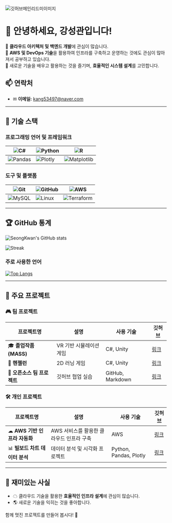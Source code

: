 ![깃허브메인리드미이미지](https://user-images.githubusercontent.com/99636945/201246851-6b59dc49-db1c-4e34-841c-5032df668b6c.png)

# 👋 안녕하세요, 강성관입니다!

🔹 **클라우드 아키텍처 및 백엔드 개발**에 관심이 많습니다.  
🔹 **AWS 및 DevOps 기술**을 활용하여 인프라를 구축하고 운영하는 것에도 관심이 많아져서 공부하고 있습니다.  
🔹 새로운 기술을 배우고 활용하는 것을 즐기며, **효율적인 시스템 설계**를 고민합니다.  

## 📫 연락처
- ✉ **이메일:** kang53497@naver.com

---

## 🚀 기술 스택

### **프로그래밍 언어 및 프레임워크**
| ![C#](https://img.shields.io/badge/CSharp-239120?style=flat-square&logo=CSharp&logoColor=white) | ![Python](https://img.shields.io/badge/Python-3776AB?style=flat-square&logo=Python&logoColor=white) | ![R](https://img.shields.io/badge/R-276DC3?style=flat-square&logo=R&logoColor=white) |
|---|---|---|
| ![Pandas](https://img.shields.io/badge/pandas-150458?style=flat-square&logo=pandas&logoColor=white) | ![Plotly](https://img.shields.io/badge/Plotly-3F4F75?style=flat-square&logo=Plotly&logoColor=white) | ![Matplotlib](https://img.shields.io/badge/Matplotlib-11557C?style=flat-square&logo=Matplotlib&logoColor=white) |

### **도구 및 플랫폼**
| ![Git](https://img.shields.io/badge/Git-F05032?style=flat-square&logo=Git&logoColor=white) | ![GitHub](https://img.shields.io/badge/GitHub-181717?style=flat-square&logo=GitHub&logoColor=white) | ![AWS](https://img.shields.io/badge/AWS-007396?style=flat-square&logo=AmazonAWS&logoColor=white) |
|---|---|---|
| ![MySQL](https://img.shields.io/badge/MySQL-4479A1?style=flat-square&logo=MySQL&logoColor=white) | ![Linux](https://img.shields.io/badge/Linux-FCC624?style=flat-square&logo=Linux&logoColor=white) | ![Terraform](https://img.shields.io/badge/Terraform-7B42BC?style=flat-square&logo=Terraform&logoColor=white) |

---

## 🏆 GitHub 통계
![SeongKwan's GitHub stats](https://github-readme-stats.vercel.app/api?username=KangSeongKwan&theme=chartreuse-dark&show_icons=true)

![Streak](https://github-readme-streak-stats.herokuapp.com/?user=KangSeongKwan&theme=chartreuse-dark)

### **주로 사용한 언어**
[![Top Langs](https://github-readme-stats.vercel.app/api/top-langs/?username=KangSeongKwan&langs_count=5&theme=chartreuse-dark)](https://github.com/KangSeongKwan)

---

## 📌 주요 프로젝트
### 🎮 팀 프로젝트
| 프로젝트명 | 설명 | 사용 기술 | 깃허브 |
|---|---|---|---|
| 🎓 **졸업작품 (MASS)** | VR 기반 시뮬레이션 게임 | C#, Unity | [링크](https://github.com/KangSeongKwan/GraduateProject) |
| 🏃 **헨젤런** | 2D 러닝 게임 | C#, Unity | [링크](https://github.com/KangSeongKwan/HenzelRun) |
| 📝 **오픈소스 팀 프로젝트** | 깃허브 협업 실습 | GitHub, Markdown | [링크](https://github.com/KANGSINCHAE/KANGSINCHAE) |

### 🛠 개인 프로젝트
| 프로젝트명 | 설명 | 사용 기술 | 깃허브 |
|---|---|---|---|
| ☁ **AWS 기반 인프라 자동화** | AWS 서비스를 활용한 클라우드 인프라 구축 | AWS | [링크](https://github.com/Flash-Box/FlashBox) |
| 📊 **빌보드 차트 데이터 분석** | 데이터 분석 및 시각화 프로젝트 | Python, Pandas, Plotly | [링크](https://github.com/KangSeongKwan/PythonProject/tree/main/DataAnalyze) |

---

## 🎯 재미있는 사실
- ☁ 클라우드 기술을 활용한 **효율적인 인프라 설계**에 관심이 많습니다.
- 🌎 새로운 기술을 익히는 것을 좋아합니다.

함께 멋진 프로젝트를 만들어 봅시다! 🚀
